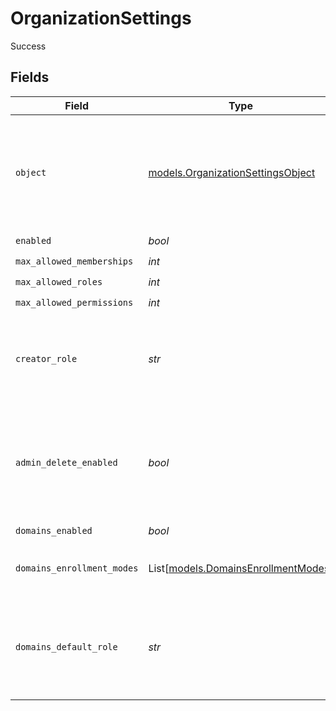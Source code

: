 # OrganizationSettings

Success


## Fields

| Field                                                                                          | Type                                                                                           | Required                                                                                       | Description                                                                                    | Example                                                                                        |
| ---------------------------------------------------------------------------------------------- | ---------------------------------------------------------------------------------------------- | ---------------------------------------------------------------------------------------------- | ---------------------------------------------------------------------------------------------- | ---------------------------------------------------------------------------------------------- |
| `object`                                                                                       | [models.OrganizationSettingsObject](../models/organizationsettingsobject.md)                   | :heavy_check_mark:                                                                             | String representing the object's type. Objects of the same type share the same value.          | organization_settings                                                                          |
| `enabled`                                                                                      | *bool*                                                                                         | :heavy_check_mark:                                                                             | N/A                                                                                            | true                                                                                           |
| `max_allowed_memberships`                                                                      | *int*                                                                                          | :heavy_check_mark:                                                                             | N/A                                                                                            | 5                                                                                              |
| `max_allowed_roles`                                                                            | *int*                                                                                          | :heavy_check_mark:                                                                             | N/A                                                                                            | 3                                                                                              |
| `max_allowed_permissions`                                                                      | *int*                                                                                          | :heavy_check_mark:                                                                             | N/A                                                                                            | 15                                                                                             |
| `creator_role`                                                                                 | *str*                                                                                          | :heavy_check_mark:                                                                             | The role key that a user will be assigned after creating an organization.                      | admin                                                                                          |
| `admin_delete_enabled`                                                                         | *bool*                                                                                         | :heavy_check_mark:                                                                             | The default for whether an admin can delete an organization with the Frontend API.             | true                                                                                           |
| `domains_enabled`                                                                              | *bool*                                                                                         | :heavy_check_mark:                                                                             | N/A                                                                                            | true                                                                                           |
| `domains_enrollment_modes`                                                                     | List[[models.DomainsEnrollmentModes](../models/domainsenrollmentmodes.md)]                     | :heavy_check_mark:                                                                             | N/A                                                                                            | [<br/>"automatic_invitation",<br/>"automatic_suggestion"<br/>]                                 |
| `domains_default_role`                                                                         | *str*                                                                                          | :heavy_check_mark:                                                                             | The role key that it will be used in order to create an organization invitation or suggestion. | member                                                                                         |